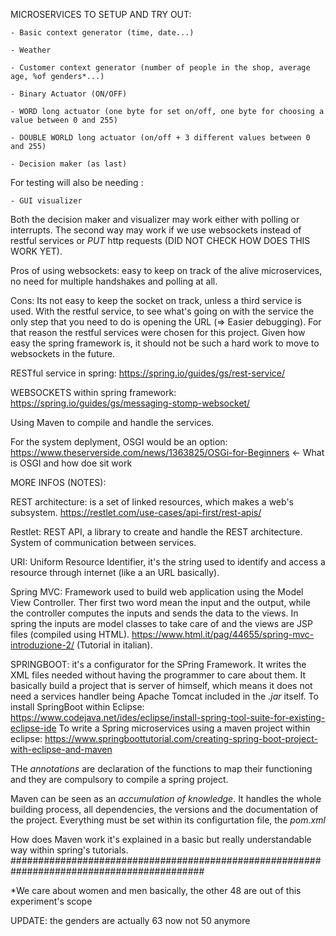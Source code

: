 MICROSERVICES TO SETUP AND TRY OUT:

    - Basic context generator (time, date...)
    
    - Weather
    
    - Customer context generator (number of people in the shop, average age, %of genders*...)
    
    - Binary Actuator (ON/OFF)
    
    - WORD long actuator (one byte for set on/off, one byte for choosing a value between 0 and 255)
    
    - DOUBLE WORLD long actuator (on/off + 3 different values between 0 and 255)

    - Decision maker (as last)
    
For testing will also be needing :

    - GUI visualizer
Both the decision maker and visualizer may work either with polling or interrupts.
The second way may work if we use websockets instead of restful services or *PUT* http requests (DID NOT CHECK HOW DOES THIS WORK YET).

Pros of using websockets: easy to keep on track of the alive microservices, no need for multiple handshakes and polling at all.

Cons: Its not easy to keep the socket on track, unless a third service is used. With the restful service, to see what's going on with the service the only
step that you need to do is opening the URL (=> Easier debugging). For that reason the restful services were chosen for this project. Given how easy the spring framework 
is, it should not be such a hard work to move to websockets in the future.

RESTful service in spring: https://spring.io/guides/gs/rest-service/

WEBSOCKETS within spring framework: https://spring.io/guides/gs/messaging-stomp-websocket/

Using Maven to compile and handle the services.

For the system deplyment, OSGI would be an option: https://www.theserverside.com/news/1363825/OSGi-for-Beginners ← What is OSGI and how doe sit work


MORE INFOS (NOTES): 

REST architecture: is a set of linked resources, which makes a web's subsystem. 
https://restlet.com/use-cases/api-first/rest-apis/

Restlet: REST API, a library to create and handle the REST architecture. System of communication between services.

URI: Uniform Resource Identifier, it's the string used to identify and access a resource through internet (like a an URL basically).

Spring MVC: Framework used to build web application using the Model View Controller. Ther first two word mean the input and the output, while the controller 
computes the inputs and sends the data to the views.
In spring the inputs are model classes to take care of and the views are JSP files (compiled using HTML).
https://www.html.it/pag/44655/spring-mvc-introduzione-2/ (Tutorial in italian).

SPRINGBOOT: it's a configurator for the SPring Framework. It writes the XML files needed without having the programmer to care about them. 
It basically build a project that is server of himself, which means it does not need a services handler being Apache Tomcat included in the *.jar* itself.
To install SpringBoot within Eclipse: https://www.codejava.net/ides/eclipse/install-spring-tool-suite-for-existing-eclipse-ide
To write a Spring microservices using a maven project within eclipse: https://www.springboottutorial.com/creating-spring-boot-project-with-eclipse-and-maven

THe *annotations* are declaration of the functions to map their functioning and they are compulsory to compile a spring project.

Maven can be seen as an *accumulation of knowledge*. It handles the whole building process, all dependencies, the versions and the documentation of the project. 
Everything must be set within its configurtation file, the *pom.xml*

How does Maven work it's explained in a basic but really understandable way within spring's tutorials.
###########################################################################################

*We care about women and men basically, the other 48 are out of this experiment's scope

UPDATE: the genders are actually 63 now not 50 anymore
